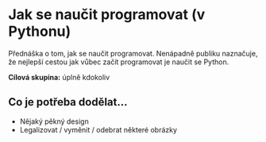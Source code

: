 # Jak se naučit programovat (v Pythonu)

Přednáška o tom, jak se naučit programovat. Nenápadně publiku naznačuje, že nejlepší cestou jak vůbec začít programovat je naučit se Python.

**Cílová skupina:** úplně kdokoliv

## Co je potřeba dodělat...

- Nějaký pěkný design
- Legalizovat / vyměnit / odebrat některé obrázky

